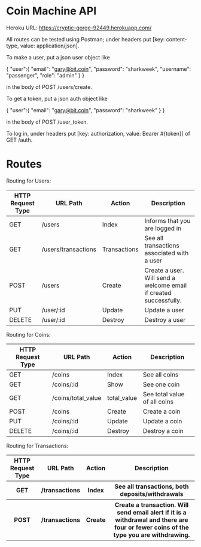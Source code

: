 
<h1>Coin Machine API</h1>

Heroku URL: https://cryptic-gorge-92449.herokuapp.com/

All routes can be tested using Postman; under headers put [key: content-type, value: application/json].

To make a user, put a json user object like

{
  "user":{
    "email": "gary@bit.coin",
	"password": "sharkweek",
	"username": "passenger",
	"role": "admin"
  }
}

in the body of POST /users/create.

To get a token, put a json auth object like

{
  "user":{
    "email": "gary@bit.coin",
	"password": "sharkweek"
  }
}

in the body of POST /user_token.

To log in, under headers put [key: authorization, value: Bearer #{token}] of GET /auth.




<h1>Routes</h1>

Routing for Users:

<table>
  <thead>
  	<tr>
  	  <th>HTTP Request Type</th>
  	  <th>URL Path</th>
  	  <th>Action</th>
  	  <th>Description</th>
  	</tr>  	
  </thead>
  <tbody>
    <tr>
      <td>GET</td>
      <td>/users</td>
      <td>Index</td>
      <td>Informs that you are logged in</td>
    </tr>
    <tr>
      <td>GET</td>
      <td>/users/transactions</td>
      <td>Transactions</td>
      <td>See all transactions associated with a user</td>
    </tr>
    <tr>
      <td>POST</td>
      <td>/users</td>
      <td>Create</td>
      <td>Create a user. Will send a welcome email if created successfully.</td>
    </tr>
    <tr>
      <td>PUT</td>
      <td>/user/:id</td>
      <td>Update</td>
      <td>Update a user</td>
    </tr>
    <tr>
      <td>DELETE</td>
      <td>/user/:id</td>
      <td>Destroy</td>
      <td>Destroy a user</td>
    </tr>
  </tbody>
</table>

Routing for Coins:

<table>
  <thead>
  	<tr>
  	  <th>HTTP Request Type</th>
  	  <th>URL Path</th>
  	  <th>Action</th>
  	  <th>Description</th>
  	</tr>
  </thead>
  <tbody>
  	<tr>
  	  <td>GET</td>
  	  <td>/coins</td>
  	  <td>Index</td>
  	  <td>See all coins</td>
  	</tr>
  	<tr>
  	  <td>GET</td>
  	  <td>/coins/:id</td>
  	  <td>Show</td>
  	  <td>See one coin</td>
  	</tr>
  	<tr>
  	  <td>GET</td>
  	  <td>/coins/total_value</td>
  	  <td>total_value</td>
  	  <td>See total value of all coins</td>
  	</tr>
  	<tr>
  	  <td>POST</td>
  	  <td>/coins</td>
  	  <td>Create</td>
  	  <td>Create a coin</td>
  	</tr>
  	<tr>
  	  <td>PUT</td>
  	  <td>/coins/:id</td>
  	  <td>Update</td>
  	  <td>Update a coin</td>
  	</tr>
  	<tr>
  	  <td>DELETE</td>
  	  <td>/coins/:id</td>
  	  <td>Destroy</td>
  	  <td>Destroy a coin</td>
  	</tr>
  </tbody>
</table>

Routing for Transactions:

<table>
  <thead>
  	<tr>
  	  <th>HTTP Request Type</th>
  	  <th>URL Path</th>
  	  <th>Action</th>
  	  <th>Description</th>
  	</tr>
  </thead>
  <tbody>
  	<tr>
  	  <th>GET</th>
  	  <th>/transactions</th>
  	  <th>Index</th>
  	  <th>See all transactions, both deposits/withdrawals</th>
  	</tr>
  	<tr>
  	  <th>POST</th>
  	  <th>/transactions</th>
  	  <th>Create</th>
  	  <th>Create a transaction. Will send email alert if it is a withdrawal and there are four or fewer coins of the type you are withdrawing.</th>
  	</tr>
  </tbody>
</table>
